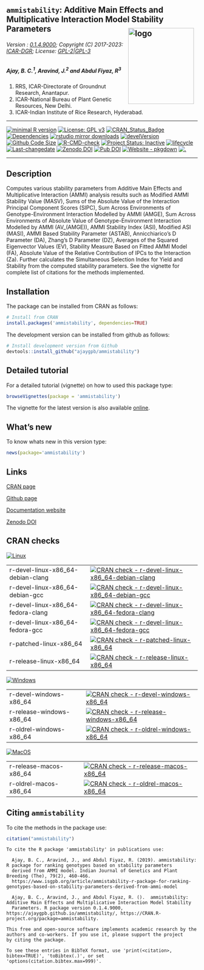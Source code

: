 
<script type="application/ld+json">
      {
  "@context": "https://schema.org",
  "@graph": [
    {
      "type": "SoftwareSourceCode",
      "author": [
        {
          "id": "https://orcid.org/0000-0001-7222-8483",
          "type": "Person",
          "email": "ajaygpb@yahoo.co.in",
          "familyName": "Ajay",
          "givenName": [
            "B.",
            "C."
          ]
        },
        {
          "id": "https://orcid.org/0000-0002-4791-442X",
          "type": "Person",
          "email": "j.aravind@icar.gov.in",
          "familyName": "Aravind",
          "givenName": "J."
        },
        {
          "id": "https://orcid.org/0000-0001-6261-7071",
          "type": "Person",
          "email": "fiyaz.ra@icar.gov.in",
          "familyName": "Abdul Fiyaz",
          "givenName": "R."
        }
      ],
      "codeRepository": "https://github.com/ajaygpb/ammistability/",
      "copyrightHolder": {
        "type": "Organization",
        "name": "ICAR"
      },
      "description": "Computes various stability parameters from Additive Main Effects and Multiplicative Interaction (AMMI) analysis results such as Modified AMMI Stability Value (MASV), Sums of the Absolute Value of the Interaction Principal Component Scores (SIPC), Sum Across Environments of Genotype-Environment Interaction Modelled by AMMI (AMGE), Sum Across Environments of Absolute Value of Genotype-Environment Interaction Modelled by AMMI (AV_(AMGE)), AMMI Stability Index (ASI), Modified ASI (MASI), AMMI Based Stability Parameter (ASTAB), Annicchiarico's D Parameter (DA), Zhang's D Parameter (DZ), Averages of the Squared Eigenvector Values (EV), Stability Measure Based on Fitted AMMI Model (FA), Absolute Value of the Relative Contribution of IPCs to the Interaction (Za). Further calculates the Simultaneous Selection Index for Yield and Stability from the computed stability parameters. See the vignette for complete list of citations for the methods implemented.",
      "license": "https://spdx.org/licenses/GPL-2.0",
      "name": "ammistability: Additive Main Effects and Multiplicative Interaction Model Stability Parameters",
      "programmingLanguage": {
        "type": "ComputerLanguage",
        "name": "R",
        "url": "https://r-project.org"
      },
      "runtimePlatform": "R Under development (unstable) (2023-04-28 r84338 ucrt)",
      "version": "0.1.4"
    },
    {
      "type": "SoftwareSourceCode",
      "author": [
        {
          "id": "https://orcid.org/0000-0001-7222-8483",
          "type": "Person",
          "email": "ajaygpb@yahoo.co.in",
          "familyName": "Ajay",
          "givenName": [
            "B.",
            "C."
          ]
        },
        {
          "id": "https://orcid.org/0000-0002-4791-442X",
          "type": "Person",
          "email": "j.aravind@icar.gov.in",
          "familyName": "Aravind",
          "givenName": "J."
        },
        {
          "type": "Person",
          "email": "fiyaz.ra@icar.gov.in",
          "familyName": "Abdul Fiyaz",
          "givenName": "R."
        }
      ],
      "description": [
        "R package version 0.1.4",
        "https://ajaygpb.github.io/ammistability/",
        "https://CRAN.R-project.org/package=ammistability"
      ],
      "name": "ammistability: Additive Main Effects and Multiplicative Interaction Model Stability Parameters"
    }
  ]
}
    </script>

## `ammistability`: Additive Main Effects and Multiplicative Interaction Model Stability Parameters <img src="https://raw.githubusercontent.com/ajaygpb/ammistability/master/inst/extdata/ammistability.png" align="right" alt="logo" width="173" height = "200" style = "padding: 10px; border: none; float: right;">

###### Version : [0.1.4.9000](https://ajaygpb.github.io/ammistability/); Copyright (C) 2017-2023: [ICAR-DGR](https://en.wikipedia.org/wiki/Directorate_of_Groundnut_Research); License: [GPL-2\|GPL-3](https://www.r-project.org/Licenses/)

##### *Ajay, B. C.<sup>1</sup>, Aravind, J.<sup>2</sup> and Abdul Fiyaz, R<sup>3</sup>*

1.  RRS, ICAR-Directorate of Groundnut Research, Anantapur.
2.  ICAR-National Bureau of Plant Genetic Resources, New Delhi.
3.  ICAR-Indian Institute of Rice Research, Hyderabad.

------------------------------------------------------------------------

<!-- badges: start -->

[![minimal R
version](https://img.shields.io/badge/R%3E%3D-3.0.2-6666ff.svg?logo=R)](https://cran.r-project.org/)
[![License: GPL
v3](https://img.shields.io/badge/License-GPL%20v3-blue.svg)](https://www.gnu.org/licenses/gpl-3.0)
[![CRAN_Status_Badge](https://www.r-pkg.org/badges/version-last-release/ammistability)](https://cran.r-project.org/package=ammistability)
[![Dependencies](https://tinyverse.netlify.com/badge/ammistability)](https://cran.r-project.org/package=ammistability)
[![rstudio mirror
downloads](https://cranlogs.r-pkg.org/badges/grand-total/ammistability?color=green)](https://CRAN.R-project.org/package=ammistability)
[![develVersion](https://img.shields.io/badge/devel%20version-0.1.4.9000-orange.svg)](https://github.com/ajaygpb/ammistability)
[![Github Code
Size](https://img.shields.io/github/languages/code-size/ajaygpb/ammistability.svg)](https://github.com/ajaygpb/ammistability)
[![R-CMD-check](https://github.com/ajaygpb/ammistability/workflows/R-CMD-check/badge.svg)](https://github.com/ajaygpb/ammistability/actions)
[![Project Status:
Inactive](http://www.repostatus.org/badges/latest/inactive.svg)](https://www.repostatus.org/#inactive)
[![lifecycle](https://img.shields.io/badge/lifecycle-stable-brightgreen.svg)](https://lifecycle.r-lib.org/articles/stages.html#stable)
[![Last-changedate](https://img.shields.io/badge/last%20change-2023--08--20-yellowgreen.svg)](https://github.com/ajaygpb/ammistability/commits/master)
[![Zenodo
DOI](https://zenodo.org/badge/DOI/10.5281/zenodo.1344756.svg)](https://doi.org/10.5281/zenodo.1344756)
[![Pub
DOI](https://img.shields.io/badge/article-10.31742%2FIJGPB.79.2.10-blue.svg)](https://www.isgpb.org/journal/index.php/IJGPB/article/view/2848)
[![Website -
pkgdown](https://img.shields.io/website-up-down-green-red/https/ajaygpb.github.io/ammistability.svg)](https://ajaygpb.github.io/ammistability/)
[![.](https://pro-pulsar-193905.appspot.com/UA-123032895-2/welcome-page)](https://github.com/aravind-j/google-analytics-beacon)
<!-- [![Rdoc](https://www.rdocumentation.org/badges/version/ammistability)](https://www.rdocumentation.org/packages/ammistability) -->
<!-- [![packageversion](https://img.shields.io/badge/Package%20version-0.2.3.3-orange.svg)](https://github.com/ajaygpb/ammistability) -->
<!-- [![GitHub Download Count](https://github-basic-badges.herokuapp.com/downloads/ajaygpb/ammistability/total.svg)] -->
<!-- badges: end -->

------------------------------------------------------------------------

## Description

Computes various stability parameters from Additive Main Effects and
Multiplicative Interaction (AMMI) analysis results such as Modified AMMI
Stability Value (MASV), Sums of the Absolute Value of the Interaction
Principal Component Scores (SIPC), Sum Across Environments of
Genotype-Environment Interaction Modelled by AMMI (AMGE), Sum Across
Environments of Absolute Value of Genotype-Environment Interaction
Modelled by AMMI (AV\_(AMGE)), AMMI Stability Index (ASI), Modified ASI
(MASI), AMMI Based Stability Parameter (ASTAB), Annicchiarico’s D
Parameter (DA), Zhang’s D Parameter (DZ), Averages of the Squared
Eigenvector Values (EV), Stability Measure Based on Fitted AMMI Model
(FA), Absolute Value of the Relative Contribution of IPCs to the
Interaction (Za). Further calculates the Simultaneous Selection Index
for Yield and Stability from the computed stability parameters. See the
vignette for complete list of citations for the methods implemented.

## Installation

The package can be installed from CRAN as follows:

``` r
# Install from CRAN
install.packages('ammistability', dependencies=TRUE)
```

The development version can be installed from github as follows:

``` r
# Install development version from Github
devtools::install_github("ajaygpb/ammistability")
```

## Detailed tutorial

For a detailed tutorial (vignette) on how to used this package type:

``` r
browseVignettes(package = 'ammistability')
```

The vignette for the latest version is also available
[online](https://ajaygpb.github.io/ammistability/articles/Introduction.html).

## What’s new

To know whats new in this version type:

``` r
news(package='ammistability')
```

## Links

[CRAN page](https://cran.r-project.org/package=ammistability)

[Github page](https://github.com/ajaygpb/ammistability)

[Documentation website](https://ajaygpb.github.io/ammistability/)

[Zenodo DOI](https://doi.org/10.5281/zenodo.1344756)

## CRAN checks

[![Linux](https://img.shields.io/badge/Linux-FCC624?style=for-the-badge&logo=linux&logoColor=black)](https://cran.r-project.org/web/checks/check_results_ammistability.html)

|                                   |                                                                                                                                                                                                                        |
|:----------------------------------|------------------------------------------------------------------------------------------------------------------------------------------------------------------------------------------------------------------------|
| r-devel-linux-x86_64-debian-clang | [![CRAN check - r-devel-linux-x86_64-debian-clang](https://badges.cranchecks.info/flavor/r-devel-linux-x86_64-debian-clang/ammistability.svg)](https://cran.r-project.org/web/checks/check_results_ammistability.html) |
| r-devel-linux-x86_64-debian-gcc   | [![CRAN check - r-devel-linux-x86_64-debian-gcc](https://badges.cranchecks.info/flavor/r-devel-linux-x86_64-debian-gcc/ammistability.svg)](https://cran.r-project.org/web/checks/check_results_ammistability.html)     |
| r-devel-linux-x86_64-fedora-clang | [![CRAN check - r-devel-linux-x86_64-fedora-clang](https://badges.cranchecks.info/flavor/r-devel-linux-x86_64-fedora-clang/ammistability.svg)](https://cran.r-project.org/web/checks/check_results_ammistability.html) |
| r-devel-linux-x86_64-fedora-gcc   | [![CRAN check - r-devel-linux-x86_64-fedora-gcc](https://badges.cranchecks.info/flavor/r-devel-linux-x86_64-fedora-gcc/ammistability.svg)](https://cran.r-project.org/web/checks/check_results_ammistability.html)     |
| r-patched-linux-x86_64            | [![CRAN check - r-patched-linux-x86_64](https://badges.cranchecks.info/flavor/r-patched-linux-x86_64/ammistability.svg)](https://cran.r-project.org/web/checks/check_results_ammistability.html)                       |
| r-release-linux-x86_64            | [![CRAN check - r-release-linux-x86_64](https://badges.cranchecks.info/flavor/r-release-linux-x86_64/ammistability.svg)](https://cran.r-project.org/web/checks/check_results_ammistability.html)                       |

[![Windows](https://img.shields.io/badge/Windows-0078D6?style=for-the-badge&logo=windows&logoColor=white)](https://cran.r-project.org/web/checks/check_results_ammistability.html)

|                          |                                                                                                                                                                                                      |
|:-------------------------|------------------------------------------------------------------------------------------------------------------------------------------------------------------------------------------------------|
| r-devel-windows-x86_64   | [![CRAN check - r-devel-windows-x86_64](https://badges.cranchecks.info/flavor/r-devel-windows-x86_64/ammistability.svg)](https://cran.r-project.org/web/checks/check_results_ammistability.html)     |
| r-release-windows-x86_64 | [![CRAN check - r-release-windows-x86_64](https://badges.cranchecks.info/flavor/r-release-windows-x86_64/ammistability.svg)](https://cran.r-project.org/web/checks/check_results_ammistability.html) |
| r-oldrel-windows-x86_64  | [![CRAN check - r-oldrel-windows-x86_64](https://badges.cranchecks.info/flavor/r-oldrel-windows-x86_64/ammistability.svg)](https://cran.r-project.org/web/checks/check_results_ammistability.html)   |

[![MacOS](https://img.shields.io/badge/mac%20os-000000?style=for-the-badge&logo=apple&logoColor=white)](https://cran.r-project.org/web/checks/check_results_ammistability.html)

|                        |                                                                                                                                                                                                  |
|:-----------------------|--------------------------------------------------------------------------------------------------------------------------------------------------------------------------------------------------|
| r-release-macos-x86_64 | [![CRAN check - r-release-macos-x86_64](https://badges.cranchecks.info/flavor/r-release-macos-x86_64/ammistability.svg)](https://cran.r-project.org/web/checks/check_results_ammistability.html) |
| r-oldrel-macos-x86_64  | [![CRAN check - r-oldrel-macos-x86_64](https://badges.cranchecks.info/flavor/r-oldrel-macos-x86_64/ammistability.svg)](https://cran.r-project.org/web/checks/check_results_ammistability.html)   |

## Citing `ammistability`

To cite the methods in the package use:

``` r
citation("ammistability")
```

    To cite the R package 'ammistability' in publications use:

      Ajay, B. C., Aravind, J., and Abdul Fiyaz, R. (2019). ammistability: R package for ranking genotypes based on stability parameters
      derived from AMMI model. Indian Journal of Genetics and Plant Breeding (The), 79(2), 460-466.
      https://www.isgpb.org/article/ammistability-r-package-for-ranking-genotypes-based-on-stability-parameters-derived-from-ammi-model

      Ajay, B. C., Aravind, J., and Abdul Fiyaz, R. ().  ammistability: Additive Main Effects and Multiplicative Interaction Model Stability
      Parameters. R package version 0.1.4.9000, https://ajaygpb.github.io/ammistability/, https://CRAN.R-project.org/package=ammistability.

    This free and open-source software implements academic research by the authors and co-workers. If you use it, please support the project
    by citing the package.

    To see these entries in BibTeX format, use 'print(<citation>, bibtex=TRUE)', 'toBibtex(.)', or set 'options(citation.bibtex.max=999)'.
